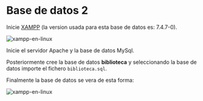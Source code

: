 # Base de datos 2

Inicie [XAMPP](https://www.apachefriends.org/es/index.html) (la version usada para esta base de datos es: 7.4.7-0).


![xampp-en-linux](https://github.com/orlandocastro671/base_de_datos_2/blob/alter/xampp.png)

Inicie el servidor Apache y la base de datos MySql.

Posteriormente cree la base de datos **biblioteca** y seleccionando la base de datos importe el fichero `biblioteca.sql`.

Finalmente la base de datos se vera de esta forma:

![xampp-en-linux](https://github.com/orlandocastro671/base_de_datos_2/blob/alter/base_de_datos2.png)
